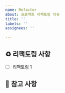 ```yaml
---
name: Refactor
about: 프로젝트 리팩토링 이슈
title: ''
labels: ''
assignees: ''

---
```


## ♻️ 리팩토링 사항

<!-- 어떤 리팩토링 작업을 진행했는지 알려주세요. -->

- [ ] 리팩토링 1

## 📖 참고 사항

<!-- 레퍼런스, 스크린샷 등을 넣어 주세요. -->
